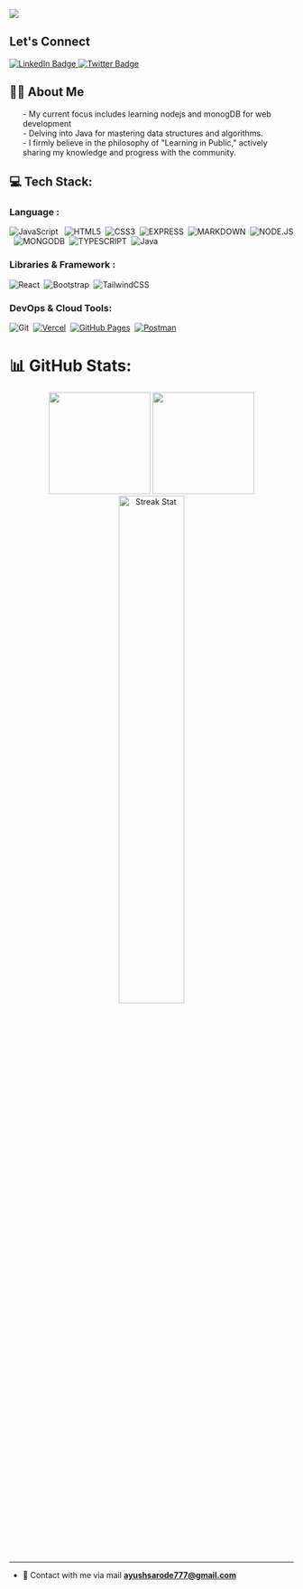 
[![](https://visitcount.itsvg.in/api?id=AyushSarode&icon=0&color=0)](https://visitcount.itsvg.in)

## Let's Connect
<div id="badges">
  <a href="https://www.linkedin.com/in/ayush-sarodey-24a807272/">
    <img src="https://img.shields.io/badge/LinkedIn-blue?style=for-the-badge&logo=linkedin&logoColor=white" alt="LinkedIn Badge"/>
  </a>
  <a href="https://twitter.com/AyushSarode07">
    <img src="https://img.shields.io/badge/Twitter-blue?style=for-the-badge&logo=twitter&logoColor=white" alt="Twitter Badge"/>
  </a> <br>

</div>



## 👨‍💻 About Me
<ul>
- My current focus includes learning nodejs and monogDB for web development <br>
- Delving into Java for mastering data structures and algorithms. <br>
- I firmly believe in the philosophy of "Learning in Public," actively sharing my knowledge and progress with the community. 
</ul>




## 💻 Tech Stack:


### Language :

![JavaScript](https://img.shields.io/badge/-JavaScript-%23404d59?style=flat-square&logo=javascript) &nbsp;
![HTML5](https://img.shields.io/badge/-HTML5-E34F26?style=flat-square&logo=html5&logoColor=white)&nbsp;
![CSS3](https://img.shields.io/badge/-CSS3-1572B6?style=flat-square&logo=css3)&nbsp;
![EXPRESS](https://img.shields.io/badge/-EXPRESS.JS-%23404d59?style=flat-square&logo=express&logoColor=%2361DAFB)&nbsp;
![MARKDOWN](https://img.shields.io/badge/-Markdown-%23000000?style=flat-square&logo=MARKDOWN&logoColor=white)&nbsp;
![NODE.JS](https://img.shields.io/badge/-node.js-6DA55F?style=flat-square&logo=Node.js&logoColor=white)&nbsp;
![MONGODB](https://img.shields.io/badge/-mongodb-469C45?style=flat-square&logo=mongodb&logoColor=white)&nbsp;
![TYPESCRIPT](https://img.shields.io/badge/-typescript-2D79C7?style=flat-square&logo=typescript&logoColor=white)&nbsp;
![Java](https://img.shields.io/badge/-java-E34A86?style=flat-square&logo=openjdk) &nbsp;

### Libraries & Framework :
![React](https://img.shields.io/badge/-React-black?style=flat-square&logo=react)&nbsp;
![Bootstrap](https://img.shields.io/badge/-Bootstrap-563D7C?style=flat-square&logo=bootstrap)&nbsp;
![TailwindCSS](https://img.shields.io/badge/-TailwindCSS-black?style=flat-square&logo=TailwindCSS)&nbsp;


### DevOps & Cloud Tools:
![Git](https://img.shields.io/badge/-Git-black?style=flat-square&logo=git)&nbsp;
<a href="#"><img alt="Vercel" src="https://img.shields.io/badge/Vercel%20-%23000000.svg?logo=vercel&logoColor=white"></a>&nbsp;
<a href="#"><img alt="GitHub Pages" src="https://img.shields.io/badge/GitHub%20Pages-%23327FC7.svg?logo=github&logoColor=white"></a>&nbsp;
<a href="#"><img alt="Postman" src="https://img.shields.io/badge/Postman%20-E25825.svg?logo=postman&logoColor=white"></a>&nbsp;


# 📊 GitHub Stats:

<p align="center"> <img height="180em" src="https://github-readme-stats.vercel.app/api?username=ayushsarode&amp;show_icons=true&amp;theme=algolia&amp;include_all_commits=true&amp;count_private=true" style="max-width:100%;">
<img style="margin-left=20px;" height="180em" src="https://github-readme-stats.vercel.app/api/top-langs/?username=ayushsarode&amp;theme=algolia" style="max-width:100%;"> <br> 
<img width="48%" src="https://github-readme-streak-stats.herokuapp.com/?user=ayushsarode&theme=algolia" alt="Streak Stat"/>
</p>

<!-- ### ✍️ Random Dev Quote
![](https://quotes-github-readme.vercel.app/api?type=horizontal&theme=tokyonight)  -->

---
- 📩 Contact with me via mail **ayushsarode777@gmail.com**

